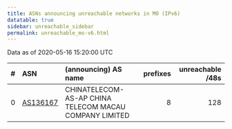 ```yaml
---
title: ASNs announcing unreachable networks in MO (IPv6)
datatable: true
sidebar: unreachable_sidebar
permalink: unreachable_mo-v6.html
---
```


Data as of 2020-05-16 15:20:00 UTC


<div class="datatable-begin"></div>

|   # | ASN                                      | (announcing) AS name                                   |   prefixes |   unreachable /48s |
|----:|:-----------------------------------------|:-------------------------------------------------------|-----------:|-------------------:|
|   0 | [AS136167](unreachable_AS136167-v6.html) | CHINATELECOM-AS-AP CHINA TELECOM MACAU COMPANY LIMITED |          8 |                128 |

<div class="datatable-end"></div>
